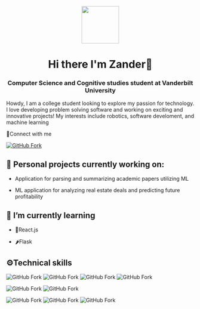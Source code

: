 <div id="header" align="center">
  <img src="https://media.giphy.com/media/M9gbBd9nbDrOTu1Mqx/giphy.gif" width="100"/>
  <h1>Hi there I'm Zander👋</h1>
  <h3>Computer Science and Cognitive studies student at Vanderbilt University</h3>
</div>


<p>Howdy, I am a college student looking to explore my passion for technology. I love developing problem solving software and working on exciting and innovative projects! My interests include robotics, software develoment, and machine learning</p>

<p >🤝Connect with me</p>

[![GitHub Fork](https://img.shields.io/badge/LinkedIn-blue?logo=Linkedin&logoColor=white)](https://www.linkedin.com/in/zander-raycraft/)

<h2>🔭 Personal projects currently working on:</h2>

- Application for parsing and summarizing academic papers utilizing ML

- ML application for analyzing real estate deals and predicting future profitability

<h2>🌱 I’m currently learning</h2>

- 📖React.js

- 🌶️Flask

<h2>⚙️Technical skills</h2>

![GitHub Fork](https://img.shields.io/badge/Code-Python-blue?logo=python&logoColor=blue)
![GitHub Fork](https://img.shields.io/badge/Code-JavaScript-yellow?logo=javascript&logoColor=yellow)
![GitHub Fork](https://img.shields.io/badge/Code-Html5-orange?logo=html5&logoColor=orange)
![GitHub Fork](https://img.shields.io/badge/Code-C%2B%2B-orange)

![GitHub Fork](https://img.shields.io/badge/Style-CSS-blue?logo=CSS3&logoColor=blue)
![GitHub Fork](https://img.shields.io/badge/Style-Bootstrap-purple?logo=bootstrap&logoColor=purple)

![GitHub Fork](https://img.shields.io/badge/Tools-git-orange?logo=Git&logoColor=orange)
![GitHub Fork](https://img.shields.io/badge/Tools-GitHub-black?logo=GitHub&logoCOlor=black)
![GitHub Fork](https://img.shields.io/badge/Tools-Figma-red?logo=Figma&logoColor=red)


